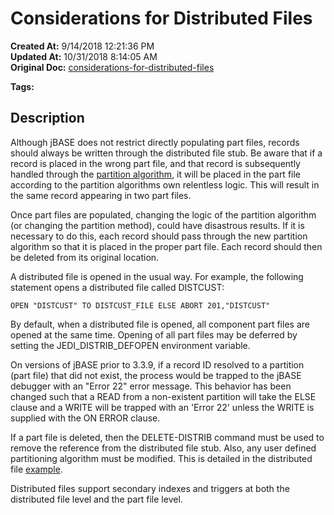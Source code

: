 # Considerations for Distributed Files

**Created At:** 9/14/2018 12:21:36 PM  
**Updated At:** 10/31/2018 8:14:05 AM  
**Original Doc:** [considerations-for-distributed-files](https://docs.jbase.com/44203-distributed-files/considerations-for-distributed-files)  

**Tags:**
<badge text='distributed files' vertical='middle' />

## Description 

Although jBASE does not restrict directly populating part files, records should always be written through the distributed file stub. Be aware that if a record is placed in the wrong part file, and that record is subsequently handled through the [partition algorithm](./../partition-algorithm), it will be placed in the part file according to the partition algorithms own relentless logic. This will result in the same record appearing in two part files.

Once part files are populated, changing the logic of the partition algorithm (or changing the partition method), could have disastrous results. If it is necessary to do this, each record should pass through the new partition algorithm so that it is placed in the proper part file. Each record should then be deleted from its original location.

A distributed file is opened in the usual way. For example, the following statement opens a distributed file called DISTCUST:

```
OPEN "DISTCUST" TO DISTCUST_FILE ELSE ABORT 201,"DISTCUST"
```

By default, when a distributed file is opened, all component part files are opened at the same time. Opening of all part files may be deferred by setting the JEDI\_DISTRIB\_DEFOPEN environment variable.

On versions of jBASE prior to 3.3.9, if a record ID resolved to a partition (part file) that did not exist, the process would be trapped to the jBASE debugger with an "Error 22" error message. This behavior has been changed such that a READ from a non-existent partition will take the ELSE clause and a WRITE will be trapped with an 'Error 22' unless the WRITE is supplied with the ON ERROR clause.

If a part file is deleted, then the DELETE-DISTRIB command must be used to remove the reference from the distributed file stub. Also, any user defined partitioning algorithm must be modified. This is detailed in the distributed file [example](https://https://static.zumasys.com/jbase/r99/knowledgebase/manuals/3.0/30manpages/man/fil22_example.htm).

Distributed files support secondary indexes and triggers at both the distributed file level and the part file level.
